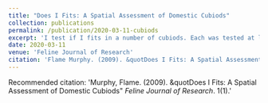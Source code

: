 ```yaml
---
title: "Does I Fits: A Spatial Assessment of Domestic Cubiods"
collection: publications
permalink: /publication/2020-03-11-cubiods
excerpt: 'I test if I fits in a number of cubiods. Each was tested at least 10 times before analysis.'
date: 2020-03-11
venue: 'Feline Journal of Research'
citation: 'Flame Murphy. (2009). &quotDoes I Fits: A Spatial Assessment of Domestic Cubiods&quot; <i>Feline Journal of Research</i>. 1(1).'
---
```


Recommended citation: 'Murphy, Flame. (2009). &quotDoes I Fits: A Spatial Assessment of Domestic Cubiods&quot; <i>Feline Journal of Research</i>. 1(1).'

